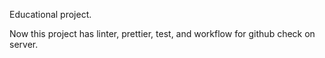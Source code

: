 Educational project.

Now this project has linter, prettier, test, and workflow for github check on server.
